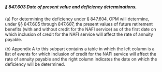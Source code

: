 ##### § 847.603 Date of present value and deficiency determinations. #####

(a) For determining the deficiency under § 847.604, OPM will determine, under §§ 847.605 through 847.607, the present values of future retirement benefits (with and without credit for the NAFI service) as of the first date on which inclusion of credit for the NAFI service will affect the rate of annuity payable.

(b) Appendix A to this subpart contains a table in which the left column is a list of events for which inclusion of credit for the NAFI service will affect the rate of annuity payable and the right column indicates the date on which the deficiency will be determined.